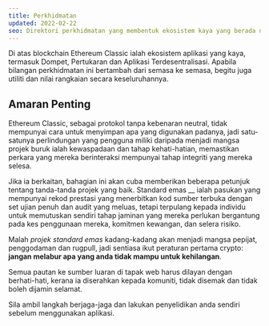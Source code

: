 ```yaml
---
title: Perkhidmatan
updated: 2022-02-22
seo: Direktori perkhidmatan yang membentuk ekosistem kaya yang berada di atas Ethereum Classic, termasuk Dompet, Pertukaran dan Aplikasi Terdesentralisasi.
---
```


Di atas blockchain Ethereum Classic ialah ekosistem aplikasi yang kaya, termasuk Dompet, Pertukaran dan Aplikasi Terdesentralisasi. Apabila bilangan perkhidmatan ini bertambah dari semasa ke semasa, begitu juga utiliti dan nilai rangkaian secara keseluruhannya.

## Amaran Penting

Ethereum Classic, sebagai protokol tanpa kebenaran neutral, tidak mempunyai cara untuk menyimpan apa yang digunakan padanya, jadi satu-satunya perlindungan yang pengguna miliki daripada menjadi mangsa projek buruk ialah kewaspadaan dan tahap kehati-hatian, memastikan perkara yang mereka berinteraksi mempunyai tahap integriti yang mereka selesa.

Jika ia berkaitan, bahagian ini akan cuba memberikan beberapa petunjuk tentang tanda-tanda projek yang baik. Standard emas __ ialah pasukan yang mempunyai rekod prestasi yang menerbitkan kod sumber terbuka dengan set ujian penuh dan audit yang meluas, tetapi terpulang kepada individu untuk memutuskan sendiri tahap jaminan yang mereka perlukan bergantung pada kes penggunaan mereka, komitmen kewangan, dan selera risiko.

Malah _projek standard emas_ kadang-kadang akan menjadi mangsa pepijat, penggodaman dan rugpull, jadi sentiasa ikut peraturan pertama crypto: **jangan melabur apa yang anda tidak mampu untuk kehilangan**.

Semua pautan ke sumber luaran di tapak web harus dilayan dengan berhati-hati, kerana ia diserahkan kepada komuniti, tidak disemak dan tidak boleh dijamin selamat.

Sila ambil langkah berjaga-jaga dan lakukan penyelidikan anda sendiri sebelum menggunakan aplikasi.
